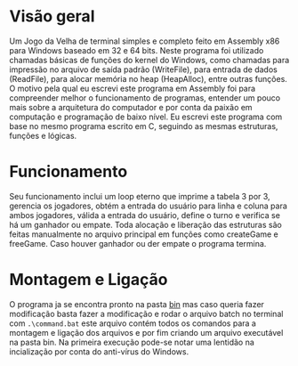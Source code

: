 # Visão geral
Um Jogo da Velha de terminal simples e completo feito em Assembly x86 para Windows baseado em 32 e 64 bits. Neste programa foi utilizado chamadas básicas de funções do kernel do Windows, como chamadas para impressão no arquivo de saída padrão (WriteFile), para entrada de dados (ReadFile), para alocar memória no heap (HeapAlloc), entre outras funções. O motivo pela qual eu escrevi este programa em Assembly foi para compreender melhor o funcionamento de programas, entender um pouco mais sobre a arquitetura do computador e por conta da paixão em computação e programação de baixo nível. Eu escrevi este programa com base no mesmo programa escrito em C, seguindo as mesmas estruturas, funções e lógicas.

# Funcionamento
Seu funcionamento inclui um loop eterno que imprime a tabela 3 por 3, gerencia os jogadores, obtém a entrada do usuário para linha e coluna para ambos jogadores, válida a entrada do usuário, define o turno e verifica se há um ganhador ou empate. Toda alocação e liberação das estruturas são feitas manualmente no arquivo principal em funções como createGame e freeGame. Caso houver ganhador ou der empate o programa termina.

# Montagem e Ligação
O programa ja se encontra pronto na pasta [bin](bin/) mas caso queria fazer modificação basta fazer a modificação e rodar o arquivo batch no terminal com ```.\command.bat``` este arquivo contém todos os comandos para a montagem e ligação dos arquivos e por fim criando um arquivo executável na pasta bin. Na primeira execução pode-se notar uma lentidão na incialização por conta do anti-vírus do Windows.
